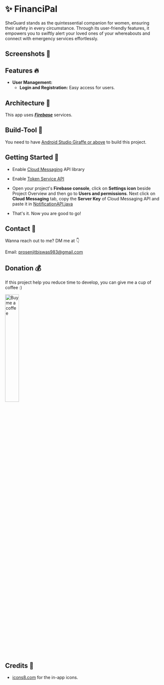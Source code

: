 <div align="center">


</div>

# ✨ FinanciPal
SheGuard stands as the quintessential companion for women, ensuring their safety in every circumstance. Through its user-friendly features, it empowers you to swiftly alert your loved ones of your whereabouts and connect with emergency services effortlessly.

## Screenshots 📱
<div align="center">
<!-- <img src="https://github.com/Mahmud0808/SheGuard/blob/master/screenshots/onboarding.jpg" width="15%" /> -->
</div>

## Features 🔥

- **User Management:**
  - **Login and Registration:** Easy access for users.



## Architecture 🗼

This app uses [***Firebase***](https://firebase.google.com/) services.

## Build-Tool 🧰

You need to have [Android Studio Giraffe or above](https://developer.android.com/studio) to build this project.

## Getting Started 🚀

- Enable [Cloud Messaging](https://console.cloud.google.com/apis/library/googlecloudmessaging.googleapis.com) API library

- Enable [Token Service API](https://console.cloud.google.com/apis/library/securetoken.googleapis.com)

- Open your project's **Firebase console**, click on **Settings icon** beside Project Overview and then go to **Users and permissions**. Next click on **Cloud Messaging** tab, copy the **Server Key** of Cloud Messaging API and paste it in [NotificationAPI.java](https://github.com/Mahmud0808/SheGuard/blob/master/app/src/main/java/com/android/sheguard/api/NotificationAPI.java)

- That's it. Now you are good to go!

## Contact 📩

Wanna reach out to me? DM me at 👇

Email: prosenjitbiswas983@gmail.com

## Donation 💰

If this project help you reduce time to develop, you can give me a cup of coffee :)

<a href="https://www.buymeacoffee.com/DrDisagree"><img src="https://github.com/Mahmud0808/Iconify/blob/beta/.github/resources/bmc-button.png" width="30%" alt="Buy me a coffee" /></a>

## Credits 🤝

- [icons8.com](https://icons8.com) for the in-app icons.
